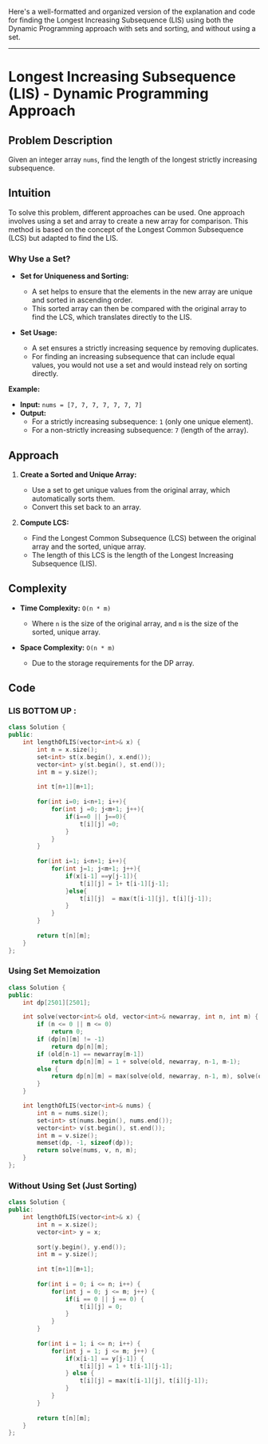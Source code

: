 Here's a well-formatted and organized version of the explanation and code for finding the Longest Increasing Subsequence (LIS) using both the Dynamic Programming approach with sets and sorting, and without using a set.

---

# Longest Increasing Subsequence (LIS) - Dynamic Programming Approach

## Problem Description

Given an integer array `nums`, find the length of the longest strictly increasing subsequence.

## Intuition

To solve this problem, different approaches can be used. One approach involves using a set and array to create a new array for comparison. This method is based on the concept of the Longest Common Subsequence (LCS) but adapted to find the LIS.

### Why Use a Set?

- **Set for Uniqueness and Sorting:**
  - A set helps to ensure that the elements in the new array are unique and sorted in ascending order.
  - This sorted array can then be compared with the original array to find the LCS, which translates directly to the LIS.

- **Set Usage:**
  - A set ensures a strictly increasing sequence by removing duplicates. 
  - For finding an increasing subsequence that can include equal values, you would not use a set and would instead rely on sorting directly.

**Example:**
- **Input:** `nums = [7, 7, 7, 7, 7, 7, 7]`
- **Output:**
  - For a strictly increasing subsequence: `1` (only one unique element).
  - For a non-strictly increasing subsequence: `7` (length of the array).

## Approach

1. **Create a Sorted and Unique Array:**
   - Use a set to get unique values from the original array, which automatically sorts them.
   - Convert this set back to an array.

2. **Compute LCS:**
   - Find the Longest Common Subsequence (LCS) between the original array and the sorted, unique array.
   - The length of this LCS is the length of the Longest Increasing Subsequence (LIS).

## Complexity

- **Time Complexity:** `O(n * m)`
  - Where `n` is the size of the original array, and `m` is the size of the sorted, unique array.

- **Space Complexity:** `O(n * m)`
  - Due to the storage requirements for the DP array.

## Code
### LIS BOTTOM UP :

```cpp
class Solution {
public:
    int lengthOfLIS(vector<int>& x) {
        int n = x.size();
        set<int> st(x.begin(), x.end());
        vector<int> y(st.begin(), st.end());
        int m = y.size();
        
        int t[n+1][m+1];
        
        for(int i=0; i<n+1; i++){
            for(int j =0; j<m+1; j++){
                if(i==0 || j==0){
                    t[i][j] =0;
                }
            }
        }
        
        for(int i=1; i<n+1; i++){
            for(int j=1; j<m+1; j++){
                if(x[i-1] ==y[j-1]){
                    t[i][j] = 1+ t[i-1][j-1];
                }else{
                    t[i][j]  = max(t[i-1][j], t[i][j-1]);
                }
            }
        }
        
        return t[n][m];
    }
};
```

### Using Set  Memoization


```cpp
class Solution {
public:
    int dp[2501][2501];

    int solve(vector<int>& old, vector<int>& newarray, int n, int m) {
        if (n <= 0 || m <= 0)
            return 0;
        if (dp[n][m] != -1)
            return dp[n][m];
        if (old[n-1] == newarray[m-1])
            return dp[n][m] = 1 + solve(old, newarray, n-1, m-1);
        else {
            return dp[n][m] = max(solve(old, newarray, n-1, m), solve(old, newarray, n, m-1));
        }
    }

    int lengthOfLIS(vector<int>& nums) {
        int n = nums.size();
        set<int> st(nums.begin(), nums.end());
        vector<int> v(st.begin(), st.end());
        int m = v.size();
        memset(dp, -1, sizeof(dp));
        return solve(nums, v, n, m);
    }
};
```

### Without Using Set (Just Sorting)

```cpp
class Solution {
public:
    int lengthOfLIS(vector<int>& x) {
        int n = x.size();
        vector<int> y = x; 
        
        sort(y.begin(), y.end());
        int m = y.size();
        
        int t[n+1][m+1];
        
        for(int i = 0; i <= n; i++) {
            for(int j = 0; j <= m; j++) {
                if(i == 0 || j == 0) {
                    t[i][j] = 0;
                }
            }
        }
        
        for(int i = 1; i <= n; i++) {
            for(int j = 1; j <= m; j++) {
                if(x[i-1] == y[j-1]) {
                    t[i][j] = 1 + t[i-1][j-1];
                } else {
                    t[i][j] = max(t[i-1][j], t[i][j-1]);
                }
            }
        }
        
        return t[n][m];
    }
};
```
